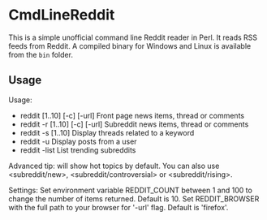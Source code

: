 CmdLineReddit
=============

This is a simple unofficial command line Reddit reader in Perl. It reads RSS feeds from Reddit. A compiled binary for Windows and Linux is available from the `bin` folder.

Usage
-----
Usage:
- reddit [1..10] [-c] [-url]                Front page news items, thread or comments
- reddit -r <subreddit> [1..10] [-c] [-url] Subreddit news items, thread or comments
- reddit -s <keyword> [1..10]               Display threads related to a keyword
- reddit -u <user>                          Display posts from a user
- reddit -list                              List trending subreddits

Advanced tip: <subreddit> will show hot topics by default. You can also use <subreddit/new>, <subreddit/controversial> or <subreddit/rising>.

Settings: Set environment variable REDDIT_COUNT between 1 and 100 to change the number of items returned. Default is 10. Set REDDIT_BROWSER with the full path to your browser for '-url' flag. Default is 'firefox'.
